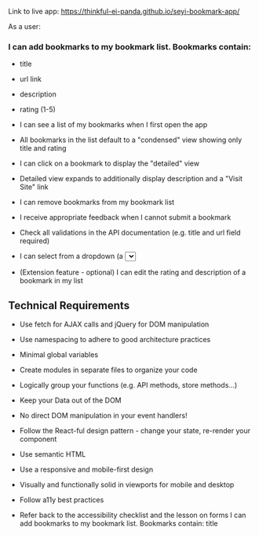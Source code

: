 Link to live app:   https://thinkful-ei-panda.github.io/seyi-bookmark-app/


As a user:

### I can add bookmarks to my bookmark list. Bookmarks contain:

- title
- url link
- description
- rating (1-5)

- I can see a list of my bookmarks when I first open the app

- All bookmarks in the list default to a "condensed" view showing only title and rating 

- I can click on a bookmark to display the "detailed" view

- Detailed view expands to additionally display description and a "Visit Site" link

- I can remove bookmarks from my bookmark list

- I receive appropriate feedback when I cannot submit a bookmark

- Check all validations in the API documentation (e.g. title and url field required)
- I can select from a dropdown (a <select> element) a "minimum rating" to filter the list by all bookmarks rated at or above the chosen selection

- (Extension feature - optional) I can edit the rating and description of a bookmark in my list

## Technical Requirements
- Use fetch for AJAX calls and jQuery for DOM manipulation

- Use namespacing to adhere to good architecture practices

- Minimal global variables

- Create modules in separate files to organize your code

- Logically group your functions (e.g. API methods, store methods...)

- Keep your Data out of the DOM

- No direct DOM manipulation in your event handlers!

- Follow the React-ful design pattern - change your state, re-render your component

- Use semantic HTML

- Use a responsive and mobile-first design

- Visually and functionally solid in viewports for mobile and desktop

- Follow a11y best practices

- Refer back to the accessibility checklist and the lesson on forms
I can add bookmarks to my bookmark list. Bookmarks contain:
title

